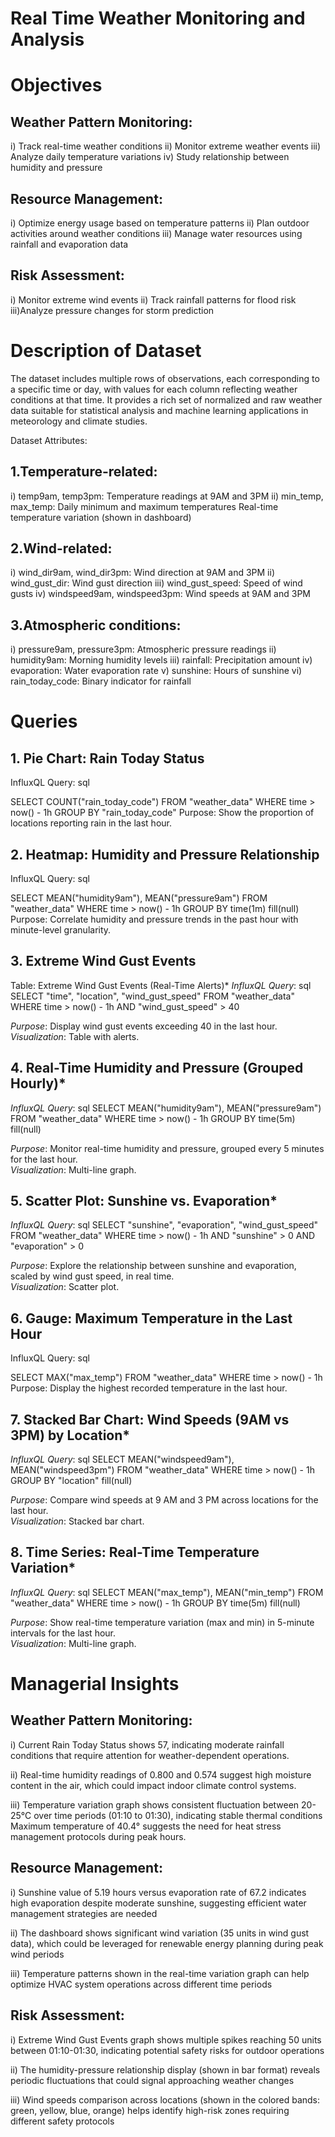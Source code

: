 # Real Time Weather Monitoring and Analysis 

# Objectives

## Weather Pattern Monitoring:

i) Track real-time weather conditions
ii) Monitor extreme weather events
iii) Analyze daily temperature variations
iv) Study relationship between humidity and pressure

## Resource Management:

i) Optimize energy usage based on temperature patterns
ii) Plan outdoor activities around weather conditions
iii) Manage water resources using rainfall and evaporation data

## Risk Assessment:

i) Monitor extreme wind events
ii) Track rainfall patterns for flood risk
iii)Analyze pressure changes for storm prediction


# Description of Dataset

The dataset includes multiple rows of observations, each corresponding to a specific time or day, with values for each column reflecting weather conditions at that time.
It provides a rich set of normalized and raw weather data suitable for statistical analysis and machine learning applications in meteorology and climate studies.


Dataset Attributes:

## 1.Temperature-related:

i) temp9am, temp3pm: Temperature readings at 9AM and 3PM
ii) min_temp, max_temp: Daily minimum and maximum temperatures
Real-time temperature variation (shown in dashboard)

## 2.Wind-related:

i) wind_dir9am, wind_dir3pm: Wind direction at 9AM and 3PM
ii) wind_gust_dir: Wind gust direction
iii) wind_gust_speed: Speed of wind gusts
iv) windspeed9am, windspeed3pm: Wind speeds at 9AM and 3PM

## 3.Atmospheric conditions:

i) pressure9am, pressure3pm: Atmospheric pressure readings
ii) humidity9am: Morning humidity levels
iii) rainfall: Precipitation amount
iv) evaporation: Water evaporation rate
v) sunshine: Hours of sunshine
vi) rain_today_code: Binary indicator for rainfall

# Queries

## 1. Pie Chart: Rain Today Status
InfluxQL Query:
sql

SELECT COUNT("rain_today_code") 
FROM "weather_data" 
WHERE time > now() - 1h 
GROUP BY "rain_today_code"
Purpose: Show the proportion of locations reporting rain in the last hour.


## 2. Heatmap: Humidity and Pressure Relationship
InfluxQL Query:
sql

SELECT MEAN("humidity9am"), MEAN("pressure9am") 
FROM "weather_data" 
WHERE time > now() - 1h 
GROUP BY time(1m) fill(null)
Purpose: Correlate humidity and pressure trends in the past hour with minute-level granularity.

## 3. Extreme Wind Gust Events 
Table: Extreme Wind Gust Events (Real-Time Alerts)*
*InfluxQL Query*:
sql
SELECT "time", "location", "wind_gust_speed" 
FROM "weather_data" 
WHERE time > now() - 1h 
AND "wind_gust_speed" > 40

*Purpose*: Display wind gust events exceeding 40 in the last hour.  
*Visualization*: Table with alerts.


## 4.  Real-Time Humidity and Pressure (Grouped Hourly)*
*InfluxQL Query*:
sql
SELECT MEAN("humidity9am"), MEAN("pressure9am") 
FROM "weather_data" 
WHERE time > now() - 1h 
GROUP BY time(5m) fill(null)

*Purpose*: Monitor real-time humidity and pressure, grouped every 5 minutes for the last hour.  
*Visualization*: Multi-line graph.

## 5. Scatter Plot: Sunshine vs. Evaporation*
*InfluxQL Query*:
sql
SELECT "sunshine", "evaporation", "wind_gust_speed" 
FROM "weather_data" 
WHERE time > now() - 1h 
AND "sunshine" > 0 AND "evaporation" > 0

*Purpose*: Explore the relationship between sunshine and evaporation, scaled by wind gust speed, in real time.  
*Visualization*: Scatter plot.

## 6. Gauge: Maximum Temperature in the Last Hour
InfluxQL Query:
sql

SELECT MAX("max_temp") 
FROM "weather_data" 
WHERE time > now() - 1h
Purpose: Display the highest recorded temperature in the last hour.

## 7. Stacked Bar Chart: Wind Speeds (9AM vs 3PM) by Location*
*InfluxQL Query*:
sql
SELECT MEAN("windspeed9am"), MEAN("windspeed3pm") 
FROM "weather_data" 
WHERE time > now() - 1h 
GROUP BY "location" fill(null)

*Purpose*: Compare wind speeds at 9 AM and 3 PM across locations for the last hour.  
*Visualization*: Stacked bar chart.

## 8. Time Series: Real-Time Temperature Variation*
*InfluxQL Query*:
sql
SELECT MEAN("max_temp"), MEAN("min_temp") 
FROM "weather_data" 
WHERE time > now() - 1h 
GROUP BY time(5m) fill(null)

*Purpose*: Show real-time temperature variation (max and min) in 5-minute intervals for the last hour.  
*Visualization*: Multi-line graph.

# Managerial Insights 

## Weather Pattern Monitoring:

i) Current Rain Today Status shows 57, indicating moderate rainfall conditions that require attention for weather-dependent operations.

ii) Real-time humidity readings of 0.800 and 0.574 suggest high moisture content in the air, which could impact indoor climate control systems.

iii) Temperature variation graph shows consistent fluctuation between 20-25°C over time periods (01:10 to 01:30), indicating stable thermal conditions
Maximum temperature of 40.4° suggests the need for heat stress management protocols during peak hours.

## Resource Management:

i) Sunshine value of 5.19 hours versus evaporation rate of 67.2 indicates high evaporation despite moderate sunshine, suggesting efficient water management strategies are needed

ii) The dashboard shows significant wind variation (35 units in wind gust data), which could be leveraged for renewable energy planning during peak wind periods

iii) Temperature patterns shown in the real-time variation graph can help optimize HVAC system operations across different time periods

## Risk Assessment:

i) Extreme Wind Gust Events graph shows multiple spikes reaching 50 units between 01:10-01:30, indicating potential safety risks for outdoor operations

ii) The humidity-pressure relationship display (shown in bar format) reveals periodic fluctuations that could signal approaching weather changes

iii) Wind speeds comparison across locations (shown in the colored bands: green, yellow, blue, orange) helps identify high-risk zones requiring different safety protocols





